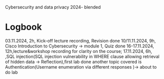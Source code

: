 Cybersecurity and data privacy 2024- blended

# Logbook

03.11.2024, 2h, Kick-off lecture recording, Revision done
10/11.11.2024, 9h, Cisco Introduction to Cybersecurity → module 1, Quiz done
16-17.11.2024, 12h,lecture&workshop recording for clarity on the course;
17.11.2024,    6h, ,SQL injection(SQL injection vulnerability in WHERE clause allowing retrieval of hidden data → Reflection),first lab done
                    another topic covered is Authentication(Username enumeration via different responses )→ about to do lab
